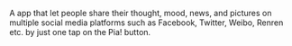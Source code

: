 A app that let people share their thought, mood, news, and pictures on multiple social media platforms such as Facebook, Twitter, Weibo, Renren etc. by just one tap on the Pia! button.
